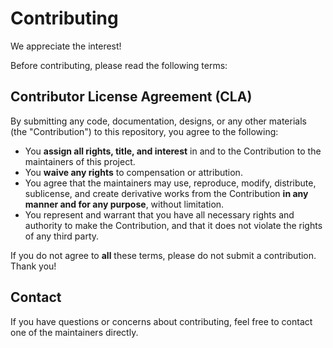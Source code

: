 # Contributing

We appreciate the interest!

Before contributing, please read the following terms:

## Contributor License Agreement (CLA)

By submitting any code, documentation, designs, or any other materials (the "Contribution") to this repository, you agree to the following:

- You **assign all rights, title, and interest** in and to the Contribution to the maintainers of this project.
- You **waive any rights** to compensation or attribution.
- You agree that the maintainers may use, reproduce, modify, distribute, sublicense, and create derivative works from the Contribution **in any manner and for any purpose**, without limitation.
- You represent and warrant that you have all necessary rights and authority to make the Contribution, and that it does not violate the rights of any third party.

If you do not agree to **all** these terms, please do not submit a contribution. Thank you!

## Contact

If you have questions or concerns about contributing, feel free to contact one of the maintainers directly.
